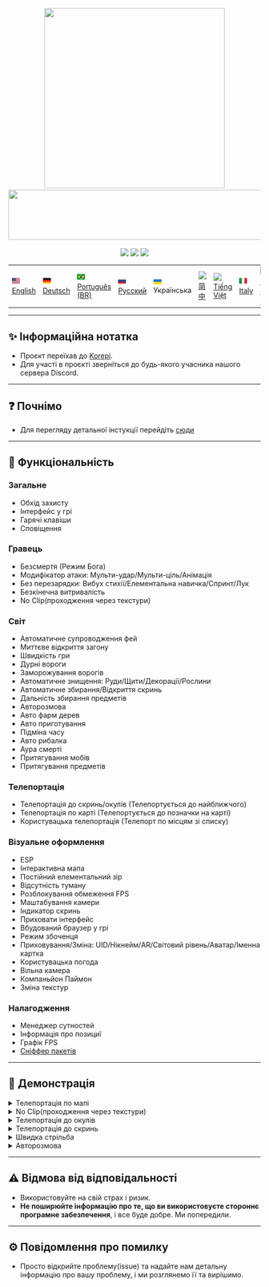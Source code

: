 <p align="center">
  <a href="#"><img width="360" height="360" src="https://media.discordapp.net/attachments/1033549666769449002/1107009612210765955/matches.png"></a>
  <a href="#"><img width="650" height="100" src="https://share.creavite.co/FBkHy3zbN4CgWCr0.gif"></a>
</p>

<p align="center">
	<a href="https://github.com/Korepi/keyauth-cpp-library/releases"><img src="https://img.shields.io/github/downloads/Korepi/keyauth-cpp-library/total.svg?style=for-the-badge&color=darkcyan"></a>
	<a href="https://github.com/Korepi/Korepi/graphs/contributors"><img src="https://img.shields.io/github/contributors/Korepi/Korepi?style=for-the-badge&color=darkcyan"></a>
	<a href="https://discord.gg/cottonbuds"><img src="https://img.shields.io/discord/440536354544156683?label=Discord&logo=discord&style=for-the-badge&color=darkviolet"></a>
</p>

<div align="center">
<table>
  <tr>
    <td valign="center"><a href="README.md"><img src="https://github.com/twitter/twemoji/blob/master/assets/svg/1f1fa-1f1f8.svg" width="16"/> English</td>
    <td valign="center"><a href="README_de-de.md"><img src="https://github.com/twitter/twemoji/blob/master/assets/svg/1f1e9-1f1ea.svg" width="16"/> Deutsch</a></td>
    <td valign="center"><a href="README_pt-br.md"><img src="https://github.com/twitter/twemoji/blob/master/assets/svg/1f1e7-1f1f7.svg" width="16"/> Português (BR)</a></td>
    <td valign="center"><a href="README_ru-ru.md"><img src="https://github.com/twitter/twemoji/blob/master/assets/svg/1f1f7-1f1fa.svg" width="16"/> Русский</a></td>
    <td valign="center"><img src="https://github.com/Andrew1397/Ukraine/blob/main/Flag_of_Ukraine.png" width="16"/> Українська</a></td>
    <td valign="center"><a href="README_zh-cn.md"><img src="https://em-content.zobj.net/thumbs/120/twitter/351/flag-china_1f1e8-1f1f3.png" width="16"/> 简中</a></td>
    <td valign="center"><a href="README_vi-vn.md"><img src="https://em-content.zobj.net/thumbs/160/twitter/53/flag-for-vietnam_1f1fb-1f1f3.png" width="16"/> Tiếng Việt</a></td>
    <td valign="center"><a href="README_it-it.md"><img src="https://github.com/twitter/twemoji/blob/master/assets/svg/1f1ee-1f1f9.svg" width="16"/> Italy</a></td>
    <td valign="center"><a href="README_ko-kr.md"><img src="https://em-content.zobj.net/source/twitter/53/flag-for-south-korea_1f1f0-1f1f7.png" width="16"/> 한국어</td>
  </tr>
</table>
</div>

---

## ✨ Інформаційна нотатка

- Проєкт переїхав до [Korepi](https://github.com/Korepi/Korepi-Private-Repo).
- Для участі в проєкті зверніться до будь-якого учасника нашого сервера Discord.

---

## ❓ Почнімо

- Для перегляду детальної інстукції перейдіть [сюди](https://github.com/Korepi/Korepi-Tutorial)

---

## 🎨 Функціональність

### Загальне

- Обхід захисту
- Інтерфейс у грі
- Гарячі клавіши
- Сповіщення

### Гравець

- Безсмертя (Режим Бога)
- Модифікатор атаки: Мульти-удар/Мульти-ціль/Анімація
- Без перезарядки: Вибух стихії/Елементальна навичка/Спринт/Лук
- Безкінечна витривалість
- No Clip(проходження через текстури)

### Світ

- Автоматичне супроводження фей
- Миттєве відкриття загону
- Швидкість гри
- Дурні вороги
- Заморожування ворогів
- Автоматичне знищення: Руди/Щити/Декорації/Рослини
- Автоматичне збирання/Відкриття скринь
- Дальність збирання предметів
- Авторозмова
- Авто фарм дерев
- Авто приготування
- Підміна часу
- Авто рибалка
- Аура смерті
- Притягування мобів
- Притягування предметів

### Телепортація

- Телепортація до скринь/окулів (Телепортується до найближчого)
- Телепортація по карті (Телепортується до позначки на карті)
- Користувацька телепортація (Телепорт по місцям зі списку)

### Візуальне оформлення

- ESP
- Інтерактивна мапа
- Постійний елементальний зір
- Відсутність туману
- Розблокування обмеження FPS
- Маштабування камери
- Індикатор скринь
- Приховати інтерфейс
- Вбудований браузер у грі
- Режим збоченця
- Приховування/Зміна: UID/Нікнейм/AR/Світовий рівень/Аватар/Іменна картка
- Користувацька погода
- Вільна камера
- Компаньйон Паймон
- Зміна текстур

### Налагодження

- Менеджер сутностей
- Інформація про позициї
- Графік FPS
- [Сніффер пакетів](https://github.com/Akebi-Group/Akebi-PacketSniffer)

---

## 🎣 Демонстрація

<details>
  <summary>Телепортація по мапі</summary>
  <img src="https://github.com/CallowBlack/gif-demos/blob/main/genshin-cheat/map-teleport-demo.gif"/>
</details>
<details>
  <summary>No Clip(проходження через текстури)</summary>
  <img src="https://github.com/CallowBlack/gif-demos/blob/main/genshin-cheat/noclip-demo.gif"/>
</details>
<details>
  <summary>Телепортація до окулів</summary>
  <img src="https://github.com/CallowBlack/gif-demos/blob/main/genshin-cheat/oculi-teleport-demo.gif"/>
</details>
<details>
  <summary>Телепортація до скринь</summary>
  <img src="https://github.com/CallowBlack/gif-demos/blob/main/genshin-cheat/chest-teleport-demo.gif"/>
</details>
<details>
  <summary>Швидка стрільба</summary>
  <img src="https://github.com/CallowBlack/gif-demos/blob/main/genshin-cheat/rapid-fire-demo.gif"/>
</details>
<details>
  <summary>Авторозмова</summary>
  <img src="https://github.com/CallowBlack/gif-demos/blob/main/genshin-cheat/auto-talk-demo.gif"/>
</details>

---

## ⚠ Відмова від відповідальності

- Використовуйте на свій страх і ризик.
- **Не поширюйте інформацію про те, що ви використовуєте стороннє програмне забезпечення**, і все буде добре. Ми попередили.

---

## ⚙ Повідомлення про помилку

- Просто відкрийте проблему(issue) та надайте нам детальну інформацію про вашу проблему, і ми розглянемо її та вирішимо.
